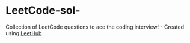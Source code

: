 # LeetCode-sol-
Collection of LeetCode questions to ace the coding interview! - Created using [LeetHub](https://github.com/QasimWani/LeetHub)
